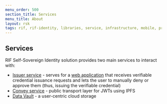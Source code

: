```yaml
---
menu_order: 500
section_title: Services
menu_title: About
layout: rsk
tags: rif, rif-identity, libraries, service, infrastructure, mobile, protocols, mvp, design, rbtc, defi, decentralized, quick-start, guides, tutorial, networks, dapps, tools, rootstock, rsk, ethereum, smart-contracts, install, get-started, how-to, mainnet, testnet, contracts, wallets, web3, crypto
---
```


## Services

RIF Self-Sovereign Identity solution provides two main services to interact with:

- [Issuer service](./issuer-service) - serves for a [web application](../applications/issuer-app) that receives verifiable credential issuance requests and lets the user to manually deny or approve them (thus, issuing the verifiable credential)
- [Convey service](./convey-service) - public transport layer for JWTs using IPFS
- [Data Vault](./data-vault) - a user-centric cloud storage
